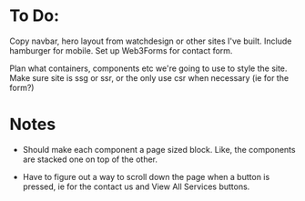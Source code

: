 # To Do:

Copy navbar, hero layout from watchdesign or other sites I've built. Include hamburger for mobile.
Set up Web3Forms for contact form.

Plan what containers, components etc we're going to use to style the site.
Make sure site is ssg or ssr, or the only use csr when necessary (ie for the form?)

# Notes

- Should make each component a page sized block. Like, the components are stacked one on top of the other.

* Have to figure out a way to scroll down the page when a button is pressed, ie for the contact us and View All Services buttons.
